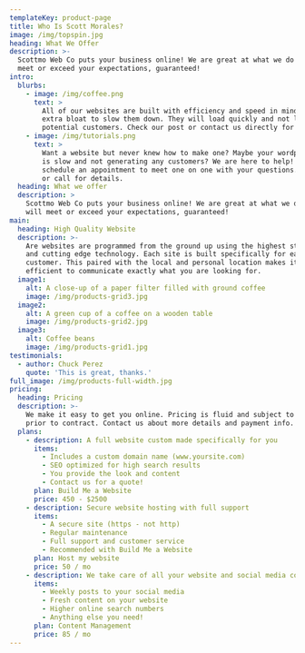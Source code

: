 ```yaml
---
templateKey: product-page
title: Who Is Scott Morales?
image: /img/topspin.jpg
heading: What We Offer
description: >-
  Scottmo Web Co puts your business online! We are great at what we do and will
  meet or exceed your expectations, guaranteed! 
intro:
  blurbs:
    - image: /img/coffee.png
      text: >
        All of our websites are built with efficiency and speed in mind. No
        extra bloat to slow them down. They will load quickly and not lose your
        potential customers. Check our post or contact us directly for a quote.
    - image: /img/tutorials.png
      text: >
        Want a website but never knew how to make one? Maybe your wordpress site
        is slow and not generating any customers? We are here to help! You can
        schedule an appointment to meet one on one with your questions. Email us
        or call for details.
  heading: What we offer
  description: >
    Scottmo Web Co puts your business online! We are great at what we do and
    will meet or exceed your expectations, guaranteed! 
main:
  heading: High Quality Website
  description: >-
    Are websites are programmed from the ground up using the highest standards
    and cutting edge technology. Each site is built specifically for each
    customer. This paired with the local and personal location makes it easy and
    efficient to communicate exactly what you are looking for.
  image1:
    alt: A close-up of a paper filter filled with ground coffee
    image: /img/products-grid3.jpg
  image2:
    alt: A green cup of a coffee on a wooden table
    image: /img/products-grid2.jpg
  image3:
    alt: Coffee beans
    image: /img/products-grid1.jpg
testimonials:
  - author: Chuck Perez
    quote: 'This is great, thanks.'
full_image: /img/products-full-width.jpg
pricing:
  heading: Pricing
  description: >-
    We make it easy to get you online. Pricing is fluid and subject to change
    prior to contract. Contact us about more details and payment info.
  plans:
    - description: A full website custom made specifically for you
      items:
        - Includes a custom domain name (www.yoursite.com)
        - SEO optimized for high search results
        - You provide the look and content
        - Contact us for a quote!
      plan: Build Me a Website
      price: 450 - $2500
    - description: Secure website hosting with full support
      items:
        - A secure site (https - not http)
        - Regular maintenance
        - Full support and customer service
        - Recommended with Build Me a Website
      plan: Host my website
      price: 50 / mo
    - description: We take care of all your website and social media content
      items:
        - Weekly posts to your social media
        - Fresh content on your website
        - Higher online search numbers
        - Anything else you need!
      plan: Content Management
      price: 85 / mo
---
```


